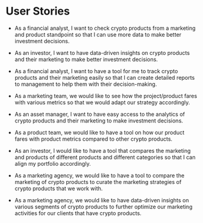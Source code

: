 # User Stories

- As a financial analyst, I want to check crypto products from a marketing and product standpoint so that I can use more data to make better investment decisions.

- As an investor, I want to have data-driven insights on crypto products and their marketing to make better investment decisions.

- As a financial analyst, I want to have a tool for me to track crypto products and their marketing easily so that I can create detailed reports to management to help them with their decision-making.

- As a marketing team, we would like to see how the project/product fares with various metrics so that we would adapt our strategy accordingly.

- As an asset manager, I want to have easy access to the analytics of crypto products and their marketing to make investment decisions.

- As a product team, we would like to have a tool on how our product fares with product metrics compared to other crypto products.

- As an investor, I would like to have a tool that compares the marketing and products of different products and different categories so that I can align my portfolio accordingly.

- As a marketing agency, we would like to have a tool to compare the marketing of crypto products to curate the marketing strategies of crypto products that we work with.

- As a marketing agency, we would like to have data-driven insights on various segments of crypto products to further optimize our marketing activities for our clients that have crypto products. 
